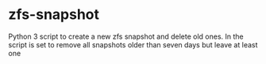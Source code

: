 # zfs-snapshot
Python 3 script to create a new zfs snapshot and delete old ones.
In the script is set to remove all snapshots older than seven days but leave at least one

